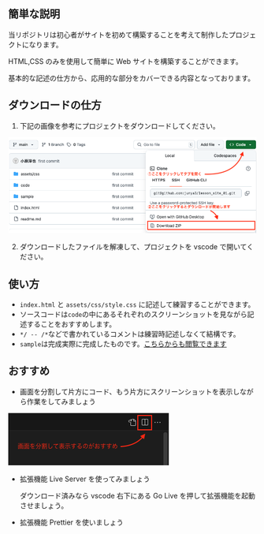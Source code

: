 ## 簡単な説明

当リポジトリは初心者がサイトを初めて構築することを考えて制作したプロジェクトになります。

HTML,CSS のみを使用して簡単に Web サイトを構築することができます。

基本的な記述の仕方から、応用的な部分をカバーできる内容となっております。

## ダウンロードの仕方

1. 下記の画像を参考にプロジェクトをダウンロードしてください。

![イメージの説明](./code/desc/image.png)

2. ダウンロードしたファイルを解凍して、プロジェクトを vscode で開いてください。

## 使い方

- `index.html` と `assets/css/style.css` に記述して練習することができます。
- ソースコードは`code`の中にあるそれぞれのスクリーンショットを見ながら記述することをおすすめします。
- `*/ -- /*`などで書かれているコメントは練習時記述しなくて結構です。
- `sample`は完成実際に完成したものです。[こちらからも閲覧できます](https://lesson-site-01.vercel.app/)

## おすすめ

- 画面を分割して片方にコード、もう片方にスクリーンショットを表示しながら作業をしてみましょう

![画面分割についての説明](./code/desc/image2.png)

- 拡張機能 Live Server を使ってみましょう

  ダウンロード済みなら vscode 右下にある Go Live を押して拡張機能を起動させましょう。

- 拡張機能 Prettier を使いましょう
